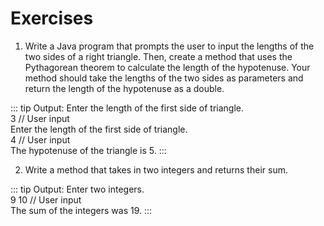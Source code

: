 # Exercises

1. Write a Java program that prompts the user to input the lengths of the two sides of a right triangle. Then, create a method that uses the Pythagorean theorem to calculate the length of the hypotenuse. Your method should take the lengths of the two sides as parameters and return the length of the hypotenuse as a double.  

::: tip Output:
Enter the length of the first side of triangle.  
3 // User input  
Enter the length of the first side of triangle.  
4 // User input  
The hypotenuse of the triangle is 5.
:::

2. Write a method that takes in two integers and returns their sum.

::: tip Output:
Enter two integers.  
9 10 // User input  
The sum of the integers was 19.
:::